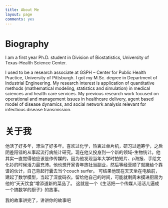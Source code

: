 ```yaml
---
title: About Me
layout: page
comments: yes
---
```

# Biography

I am a first year Ph.D. student in Division of Biostatistics, University of Texas-Health Science Center.

I used to be a research associate at GSPH – Center for Public Health Practice, University of Pittsburgh. I got my M.Sc. degree in Department of Industrial Engineering. My research interest is application of quantitative methods (mathematical modeling, statistics and simulation) in medical sciences and health care services. My previous research work focused on operational and management issues in healthcare delivery, agent based model of disease dynamics, and social network analysis relevant for infectious disease transmission.


# 关于我

他活了好多年，漂泊了好多年。喜欢过化学，热衷过单片机，研习过运筹学，之后阴差阳错的从事起流行病统计研究。现在他又投身到一个新的领域-生物统计。他其实一直觉得他应该是作传媒的，因为他发现当年大学时拍短片、p海报、手绘文化衫的时候活力最充沛。他也想开家青年旅社当副业，然后等经营顺了就撇给个靠谱的伙计，自己背起行囊去当个couch surfer。
可结果他现在天天坐在电脑前，建起了数学模型，当起了深度码农。留给他自己的时间，可能就剩周末摸进厨房为他的“天天饮食”增添道新的菜品了。
这就是一个《生活把一个传媒人活活儿逼成一个搞数学的厨子》的故事。

我的故事讲完了，讲讲你的故事吧






